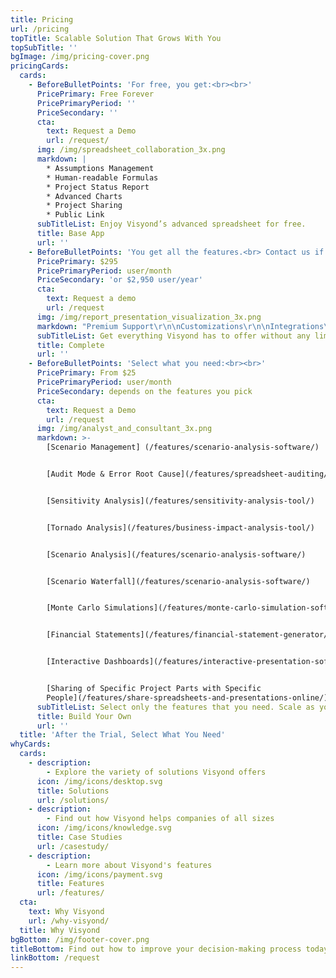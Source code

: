```yaml
---
title: Pricing
url: /pricing
topTitle: Scalable Solution That Grows With You
topSubTitle: ''
bgImage: /img/pricing-cover.png
pricingCards:
  cards:
    - BeforeBulletPoints: 'For free, you get:<br><br>'
      PricePrimary: Free Forever
      PricePrimaryPeriod: ''
      PriceSecondary: ''
      cta:
        text: Request a Demo
        url: /request/
      img: /img/spreadsheet_collaboration_3x.png
      markdown: |
        * Assumptions Management
        * Human-readable Formulas
        * Project Status Report
        * Advanced Charts
        * Project Sharing
        * Public Link
      subTitleList: Enjoy Visyond’s advanced spreadsheet for free.
      title: Base App
      url: ''
    - BeforeBulletPoints: 'You get all the features.<br> Contact us if you need:'
      PricePrimary: $295
      PricePrimaryPeriod: user/month
      PriceSecondary: 'or $2,950 user/year'
      cta:
        text: Request a demo
        url: /request
      img: /img/report_presentation_visualization_3x.png
      markdown: "Premium Support\r\n\nCustomizations\r\n\nIntegrations\r\n\nOn-premise Installation\n\nWhitelabeling"
      subTitleList: Get everything Visyond has to offer without any limitations.
      title: Complete
      url: ''
    - BeforeBulletPoints: 'Select what you need:<br><br>'
      PricePrimary: From $25
      PricePrimaryPeriod: user/month
      PriceSecondary: depends on the features you pick
      cta:
        text: Request a Demo
        url: /request
      img: /img/analyst_and_consultant_3x.png
      markdown: >-
        [Scenario Management] (/features/scenario-analysis-software/)


        [Audit Mode & Error Root Cause](/features/spreadsheet-auditing/)


        [Sensitivity Analysis](/features/sensitivity-analysis-tool/)


        [Tornado Analysis](/features/business-impact-analysis-tool/)


        [Scenario Analysis](/features/scenario-analysis-software/)


        [Scenario Waterfall](/features/scenario-analysis-software/)


        [Monte Carlo Simulations](/features/monte-carlo-simulation-software/)


        [Financial Statements](/features/financial-statement-generator/)


        [Interactive Dashboards](/features/interactive-presentation-software/)


        [Sharing of Specific Project Parts with Specific
        People](/features/share-spreadsheets-and-presentations-online/)
      subTitleList: Select only the features that you need. Scale as your team grows.
      title: Build Your Own
      url: ''
  title: 'After the Trial, Select What You Need'
whyCards:
  cards:
    - description:
        - Explore the variety of solutions Visyond offers
      icon: /img/icons/desktop.svg
      title: Solutions
      url: /solutions/
    - description:
        - Find out how Visyond helps companies of all sizes
      icon: /img/icons/knowledge.svg
      title: Case Studies
      url: /casestudy/
    - description:
        - Learn more about Visyond's features
      icon: /img/icons/payment.svg
      title: Features
      url: /features/
  cta:
    text: Why Visyond
    url: /why-visyond/
  title: Why Visyond
bgBottom: /img/footer-cover.png
titleBottom: Find out how to improve your decision-making process today
linkBottom: /request
---
```


